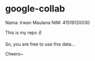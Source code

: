 # google-collab

Nama: Irwan Maulana
NIM: 41519120030

This is my repo ✌

So, you are free to use this data...

Cheers~
